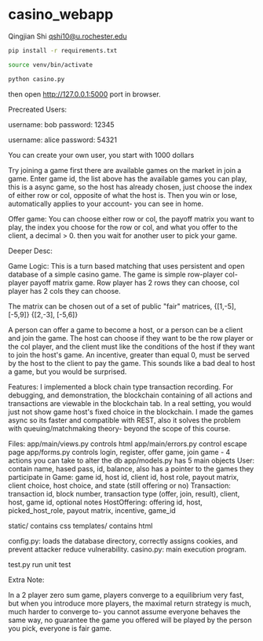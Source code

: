 # casino_webapp
Qingjian Shi
qshi10@u.rochester.edu


```bash
pip install -r requirements.txt
```


```bash
source venv/bin/activate

python casino.py
```

then open http://127.0.0.1:5000 port in browser.


Precreated Users: 

username: bob
password: 12345

username: alice
password: 54321

You can create your own user, you start with 1000 dollars


Try joining a game first there are available games on the market in join a game. Enter game id, 
the list above has the available games you can play, this is a async game, so the host has already chosen, 
just choose the index of either row or col, opposite of what the host is. 
Then you win or lose, automatically applies to your account- you can see in home. 

Offer game: 
You can choose either row or col, the payoff matrix you want to play, the index you choose for the row or col, 
and what you offer to the client, a decimal > 0. then you wait for another user to pick your game. 



Deeper Desc:

Game Logic:
This is a turn based matching that uses persistent and open database of a 
simple casino game. The game is simple row-player col-player payoff matrix game. 
Row player has 2 rows they can choose, col player has 2 cols they can choose. 

The matrix can be chosen out of a set of public "fair" matrices, 
{[1,-5], [-5,9]}
{[2,-3], [-5,6]}

A person can offer a game to become a host, or a person can be a client and join the game. 
The host can choose if they want to be the row player or the col player, and the client must like the
conditions of the host if they want to join the host's game. An incentive, greater than equal 0, must be 
served by the host to the client to pay the game. This sounds like a bad deal to host a game, 
but you would be surprised. 


Features: 
I implemented a block chain type transaction recording. For debugging, and demonstration, the blockchain 
containing of all actions and transactions are viewable in the blockchain tab. In a real setting, you would 
just not show game host's fixed choice in the blockchain. I made the games async so its faster and compatible with 
REST, also it solves the problem with queuing/matchmaking theory- beyond the scope of this course. 



Files: 
app/main/views.py controls html
app/main/errors.py control escape page
app/forms.py controls login, register, offer game, join game - 4 actions you can take to alter the db
app/models.py has 5 main objects
User: contain name, hased pass, id, balance, also has a pointer to the games they participate in
Game: game id, host id, client id, host role, payout matrix, client choice, host choice, and state (still offering or no)
Transaction: transaction id, block number, transaction type (offer, join, result), client, host, game id, optional notes 
HostOffering: offering id, host, picked_host_role, payout matrix, incentive, game_id


static/ contains css
templates/ contains html

config.py:  loads the database directory, correctly assigns cookies, and prevent attacker reduce vulnerability. 
casino.py: main execution program. 

test.py run unit test

Extra Note:

In a 2 player zero sum game, players converge to a equilibrium very fast, but when you introduce more
players, the maximal return strategy is much, much harder to converge to- you cannot assume everyone 
behaves the same way, no guarantee the game you offered will be played by the person you pick, everyone
is fair game.







